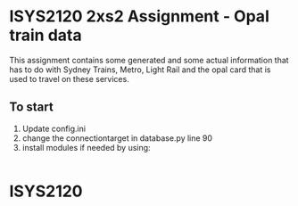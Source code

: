 # ISYS2120 2xs2 Assignment - Opal train data

This assignment contains some generated and some actual information that has to do with Sydney Trains, Metro, Light Rail and the opal
card that is used to travel on these services.

## To start
1. Update config.ini
2. change the connectiontarget in database.py line 90
3. install modules if needed by using:
    ```pip install -r requirements.txt
    ```
# ISYS2120
